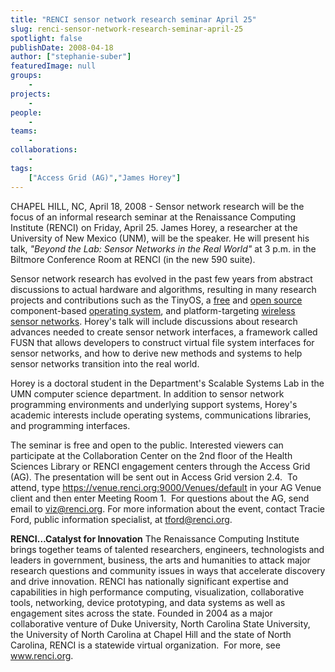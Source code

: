 ```yaml
---
title: "RENCI sensor network research seminar April 25"
slug: renci-sensor-network-research-seminar-april-25
spotlight: false
publishDate: 2008-04-18
author: ["stephanie-suber"]
featuredImage: null
groups:
    - 
projects:
    - 
people:
    - 
teams: 
    - 
collaborations:
    - 
tags:
    ["Access Grid (AG)","James Horey"]
---
```

CHAPEL HILL, NC, April 18, 2008 - Sensor network research will be the focus of an informal research seminar at the Renaissance Computing Institute (RENCI) on Friday, April 25. James Horey, a researcher at the University of New Mexico (UNM), will be the speaker. He will present his talk, <em>"Beyond the Lab: Sensor Networks in the Real  World"</em> at 3 p.m. in the Biltmore Conference Room at RENCI (in the new 590  suite).

Sensor network research has evolved in the past few years from abstract discussions to actual hardware and algorithms, resulting in many research projects and contributions such as the TinyOS, a <a title="Free software" href="http://en.wikipedia.org/wiki/Free_software" target="_blank">free</a> and <a title="Open source software" href="http://en.wikipedia.org/wiki/Open_source_software" target="_blank">open source</a> component-based <a title="Operating system" href="http://en.wikipedia.org/wiki/Operating_system" target="_blank">operating system</a>,  and platform-targeting <a title="Wireless sensor network" href="http://en.wikipedia.org/wiki/Wireless_sensor_network" target="_blank">wireless sensor  networks</a>. Horey's talk will include discussions about research advances needed to create sensor network interfaces, a framework called FUSN that allows developers to construct virtual file system interfaces for sensor networks, and how to derive new methods and systems to help sensor networks transition into the real world.

Horey is a doctoral student in the Department's Scalable Systems Lab in the UMN computer science department. In addition to sensor network programming environments and underlying support systems, Horey's academic interests include operating systems, communications libraries, and programming interfaces.

The seminar is free and open to the public. Interested viewers can participate at the Collaboration Center on the 2nd floor of the Health Sciences Library or RENCI engagement centers through the Access Grid (AG). The presentation will be sent out in Access Grid version 2.4.  To attend, type https://venue.renci.org:9000/Venues/default in your AG Venue client and then enter Meeting Room 1.  For questions about the AG, send email to <a href="mailto:viz@renci.org">viz@renci.org</a>. For more information about the  event, contact Tracie Ford, public information specialist, at <a href="mailto:tford@renci.org">tford@renci.org</a>.

<strong>RENCI…Catalyst for Innovation</strong>
The Renaissance Computing Institute brings together teams of talented researchers, engineers, technologists and leaders in government, business, the arts and humanities to attack major research questions and community issues in ways that accelerate discovery and drive innovation. RENCI has nationally significant expertise and capabilities in high performance computing, visualization, collaborative tools, networking, device prototyping, and data systems as well as engagement sites across the state. Founded in 2004 as a major collaborative venture of Duke University, North Carolina State University, the University of North Carolina at Chapel Hill and the state of North Carolina, RENCI is a statewide virtual organization.  For more, see <a href="https://www.renci.org/">www.renci.org</a>.
